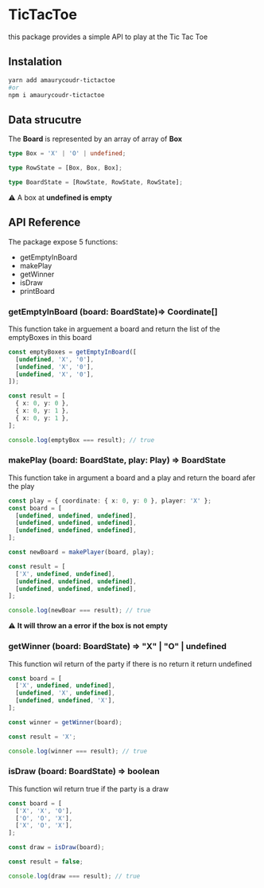 # TicTacToe

this package provides a simple API to play at the Tic Tac Toe

## Instalation

```bash
yarn add amaurycoudr-tictactoe
#or
npm i amaurycoudr-tictactoe
```

## Data strucutre

The **Board** is represented by an array of array of **Box**

```typescript
type Box = 'X' | 'O' | undefined;

type RowState = [Box, Box, Box];

type BoardState = [RowState, RowState, RowState];
```

:warning: A box at **undefined is empty**

## API Reference

The package expose 5 functions:

- getEmptyInBoard
- makePlay
- getWinner
- isDraw
- printBoard

### getEmptyInBoard (board: BoardState)=> Coordinate[]

This function take in arguement a board and return the list of the emptyBoxes in this board

```ts
const emptyBoxes = getEmptyInBoard([
  [undefined, 'X', '0'],
  [undefined, 'X', '0'],
  [undefined, 'X', '0'],
]);

const result = [
  { x: 0, y: 0 },
  { x: 0, y: 1 },
  { x: 0, y: 1 },
];

console.log(emptyBox === result); // true
```

### makePlay (board: BoardState, play: Play) => BoardState

This function take in argument a board and a play and return the board afer the play

```ts
const play = { coordinate: { x: 0, y: 0 }, player: 'X' };
const board = [
  [undefined, undefined, undefined],
  [undefined, undefined, undefined],
  [undefined, undefined, undefined],
];

const newBoard = makePlayer(board, play);

const result = [
  ['X', undefined, undefined],
  [undefined, undefined, undefined],
  [undefined, undefined, undefined],
];

console.log(newBoar === result); // true
```

:warning: **It will throw an a error if the box is not empty**

### getWinner (board: BoardState) => "X" | "O" | undefined

This function wil return of the party if there is no return it return undefined

```ts
const board = [
  ['X', undefined, undefined],
  [undefined, 'X', undefined],
  [undefined, undefined, 'X'],
];

const winner = getWinner(board);

const result = 'X';

console.log(winner === result); // true
```

### isDraw (board: BoardState) => boolean

This function wil return true if the party is a draw

```ts
const board = [
  ['X', 'X', 'O'],
  ['O', 'O', 'X'],
  ['X', 'O', 'X'],
];

const draw = isDraw(board);

const result = false;

console.log(draw === result); // true
```
